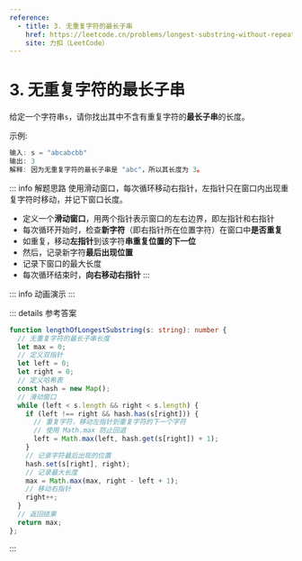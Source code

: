 ```yaml
---
reference:
  - title: 3. 无重复字符的最长子串
    href: https://leetcode.cn/problems/longest-substring-without-repeating-characters
    site: 力扣（LeetCode）
---
```


# 3. 无重复字符的最长子串

给定一个字符串`s`，请你找出其中不含有重复字符的**最长子串**的长度。

示例:

```js
输入: s = "abcabcbb"
输出: 3 
解释: 因为无重复字符的最长子串是 "abc"，所以其长度为 3。
```

::: info 解题思路
使用滑动窗口，每次循环移动右指针，左指针只在窗口内出现重复字符时移动，并记下窗口长度。
- 定义一个**滑动窗口**，用两个指针表示窗口的左右边界，即左指针和右指针
- 每次循环开始时，检查**新字符**（即右指针所在位置字符）在窗口中**是否重复**
- 如重复，移动**左指针**到该字符**串重复位置的下一位**
- 然后，记录新字符**最后出现位置**
- 记录下窗口的最大长度
- 每次循环结束时，**向右移动右指针**
:::

<script setup>
import Demo from './demos/3.vue';
</script>

::: info 动画演示
<Demo />
:::

::: details 参考答案
```ts
function lengthOfLongestSubstring(s: string): number {
  // 无重复字符的最长子串长度
  let max = 0;
  // 定义双指针
  let left = 0;
  let right = 0;
  // 定义哈希表
  const hash = new Map();
  // 滑动窗口
  while (left < s.length && right < s.length) {
    if (left !== right && hash.has(s[right])) {
      // 重复字符，移动左指针到重复字符的下一个字符
      // 使用 Math.max 防止回退
      left = Math.max(left, hash.get(s[right]) + 1);
    }
    // 记录字符最后出现的位置
    hash.set(s[right], right);
    // 记录最大长度
    max = Math.max(max, right - left + 1);
    // 移动右指针
    right++;
  }
  // 返回结果
  return max;
};
```
:::
